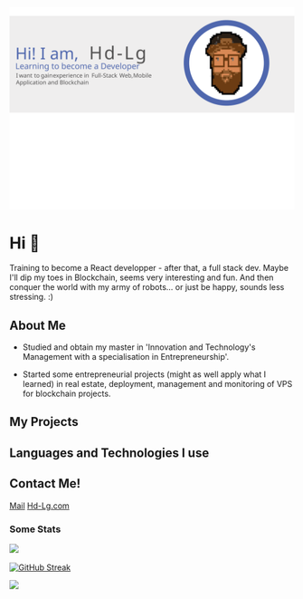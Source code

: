 <img alt='banner' src='./Hd_Card.svg' />

<h1> Hi 👋 </h1>

Training to become a React developper - after that, a full stack dev.
Maybe I'll dip my toes in Blockchain, seems very interesting and fun. And then conquer the world with my army of robots... or just be happy, sounds less stressing. :)

<h2> About Me </h2>

- Studied and obtain my master in 'Innovation and Technology's Management with a specialisation in Entrepreneurship'.

- Started some entrepreneurial projects (might as well apply what I learned) in real estate, deployment, management and monitoring of VPS for blockchain projects.

<h2>My Projects</h2>

<h2>Languages and Technologies I use</h2>
<!-- HTML5, CSS, JavaScript, TypeScript, Python, Sass, Bootsrap, Git, GitHub, Linux, Node.js, React, Firebase, VS Codem -->

<h2>Contact Me!</h2>
<a href='#' target='_blank'>Mail</a>
<a href='#' target='_blank'>Hd-Lg.com</a>


<h3> Some Stats </h3>

  <img src="https://github-readme-stats.vercel.app/api?username=Hd-Lg&show_icons=true&hide_border=true" />
  
  [![GitHub Streak](https://github-readme-streak-stats.herokuapp.com?user=Hd-Lg&theme=city-lights&hide_border=true&date_format=M%20j%5B%2C%20Y%5D)](https://git.io/streak-stats)
  
   <img src="https://github-readme-stats.vercel.app/api/top-langs/?username=Hd-Lg&layout=compact" />
<!--
**Hd-Lg/Hd-Lg** is a ✨ _special_ ✨ repository because its `README.md` (this file) appears on your GitHub profile.

Here are some ideas to get you started:

- 🔭 I’m currently working on ...
- 🌱 I’m currently learning ...
- 👯 I’m looking to collaborate on ...
- 🤔 I’m looking for help with ...
- 💬 Ask me about ...
- 📫 How to reach me: ...
- 😄 Pronouns: ...
- ⚡ Fun fact: ...
-->
